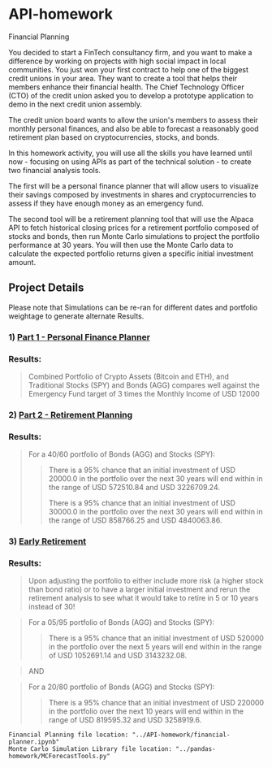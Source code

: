 # API-homework

Financial Planning

You decided to start a FinTech consultancy firm, and you want to make a difference by working on projects with high social impact in local communities. You just won your first contract to help one of the biggest credit unions in your area. They want to create a tool that helps their members enhance their financial health. The Chief Technology Officer (CTO) of the credit union asked you to develop a prototype application to demo in the next credit union assembly.

The credit union board wants to allow the union's members to assess their monthly personal finances, and also be able to forecast a reasonably good retirement plan based on cryptocurrencies, stocks, and bonds.

In this homework activity, you will use all the skills you have learned until now - focusing on using APIs as part of the technical solution - to create two financial analysis tools.

The first will be a personal finance planner that will allow users to visualize their savings composed by investments in shares and cryptocurrencies to assess if they have enough money as an emergency fund.

The second tool will be a retirement planning tool that will use the Alpaca API to fetch historical closing prices for a retirement portfolio composed of stocks and bonds, then run Monte Carlo simulations to project the portfolio performance at 30 years. You will then use the Monte Carlo data to calculate the expected portfolio returns given a specific initial investment amount.


## Project Details

Please note that Simulations can be re-ran for different dates and portfolio weightage to generate alternate Results.

### 1) [Part 1 - Personal Finance Planner](financial-planner.ipynb)
### Results:
> Combined Portfolio of Crypto Assets (Bitcoin and ETH), and Traditional Stocks (SPY) and Bonds (AGG) compares well against the Emergency Fund target of 3 times the Monthly Income of USD 12000

### 2) [Part 2 - Retirement Planning](financial-planner.ipynb)
### Results:


> For a 40/60 portfolio of Bonds (AGG) and Stocks (SPY):
>> There is a 95% chance that an initial investment of USD 20000.0 in the portfolio over the next 30 years will end within in the range of USD 572510.84 and USD 3226709.24.
>>
>> There is a 95% chance that an initial investment of USD 30000.0 in the portfolio over the next 30 years will end within in the range of USD 858766.25 and USD 4840063.86.


### 3) [Early Retirement](financial-planner.ipynb)

### Results:

> Upon adjusting the portfolio to either include more risk (a higher stock than bond ratio) or to have a larger initial investment and rerun the retirement analysis to see what it would take to retire in 5 or 10 years instead of 30!

> For a 05/95 portfolio of Bonds (AGG) and Stocks (SPY):
>> There is a 95% chance that an initial investment of USD 520000 in the portfolio over the next 5 years will end within in the range of USD 1052691.14 and USD 3143232.08.

> AND

> For a 20/80 portfolio of Bonds (AGG) and Stocks (SPY):
>> There is a 95% chance that an initial investment of USD 220000 in the portfolio over the next 10 years will end within in the range of USD 819595.32 and USD 3258919.6.

```
Financial Planning file location: "../API-homework/financial-planner.ipynb"
Monte Carlo Simulation Library file location: "../pandas-homework/MCForecastTools.py"

```
